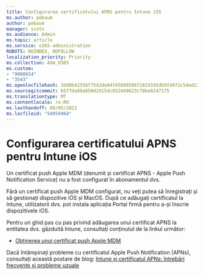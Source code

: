 ```yaml
---
title: Configurarea certificatului APNS pentru Intune iOS
ms.author: pebaum
author: pebaum
manager: scotv
ms.audience: Admin
ms.topic: article
ms.service: o365-administration
ROBOTS: NOINDEX, NOFOLLOW
localization_priority: Priority
ms.collection: Adm_O365
ms.custom:
- "9000654"
- "3543"
ms.openlocfilehash: 3dd0b42558f7543de84f45690596f2829195db9f4972c54ed239add7fe87b37c
ms.sourcegitcommit: b5f7da89a650d2915dc652449623c78be6247175
ms.translationtype: MT
ms.contentlocale: ro-RO
ms.lasthandoff: 08/05/2021
ms.locfileid: "54054964"
---
```

# <a name="intune-ios-set-up-apns-certificate"></a>Configurarea certificatului APNS pentru Intune iOS

Un certificat push Apple MDM (denumit și certificat APNS - Apple Push Notification Service) nu a fost configurat în abonamentul dvs.

Fără un certificat push Apple MDM configurat, nu veți putea să înregistrați și să gestionați dispozitive iOS și MacOS. După ce adăugați certificatul la Intune, utilizatorii dvs. pot instala aplicația Portal firmă pentru a-și înscrie dispozitivele iOS.

Pentru un ghid pas cu pas privind adăugarea unui certificat APNS la entitatea dvs. găzduită Intune, consultați conținutul de la linkul următor:

- [Obținerea unui certificat push Apple MDM](https://docs.microsoft.com/mem/intune/enrollment/apple-mdm-push-certificate-get)

Dacă întâmpinați probleme cu certificatul Apple Push Notification (APNs), consultați această postare de blog: [Intune și certificatul APNs: întrebări frecvente și probleme uzuale](https://techcommunity.microsoft.com/t5/Intune-Customer-Success/Intune-and-the-APNs-certificate-FAQ-and-common-issues/ba-p/280121)
